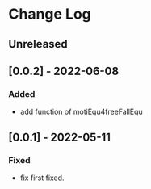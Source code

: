 # Change Log

## Unreleased

## [0.0.2] - 2022-06-08

### Added
- add function of motiEqu4freeFallEqu

## [0.0.1] - 2022-05-11

### Fixed
- fix first fixed.

